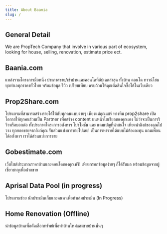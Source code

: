 ```yaml
---
title: About Baania
slug: /
---
```


## General Detail
We are PropTech Company that involve in various part of ecosystem, looking for house, selling, renovation, estimate price ect.

## Baania.com
แหล่งรวมโครงการมือหนึ่ง ประกาศขาย/เช่าบ้านและคอนโดที่อัปเดตล่าสุด ทั้งบ้าน คอนโด ทาวน์โฮม ทุกทำเลทุกราคาทั่วไทย พร้อมข้อมูล รีวิว เปรียบเทียบ ครบถ้วนให้คุณตัดสินใจซื้อได้ในเว็บเดียว

## Prop2Share.com
โปรแกรมที่สามารถสร้างรายได้ให้กับทุกคนแบบง่ายๆ เพียงแค่คุณแชร์ ทางทีม prop2share เปิดโอกาสให้ทุกคนร่วมเป็น Partner เพื่อสร้าง content บนหน้าโซเชียลของคุณเอง ไม่ว่าจะเป็นการริวิวหรือบอกต่อ ทั้งประกาศโครงการอสังหาฯ โปรโมชั่น และ แคมเปญที่น่าสนใจ เพียงนำลิงก์ของคุณไปวาง ทุกยอดขายจากลิงก์คุณ รับส่วนแบ่งการขายไปเลย! เป็นการหารายได้แบบไม่ต้องลงทุน แถมเพื่อนได้อสังหาฯ เราได้ส่วนแบ่งการขาย

## Gobestimate.com
เว็บไซต์ประมาณราคาบ้านและคอนโดของคุณฟรี! เพียงกรอกข้อมูลง่ายๆ ก็ได้รับผล พร้อมข้อมูลจากผู้เชี่ยวชาญเพื่อฝากขาย

## Aprisal Data Pool (in progress)
โปรแกรมช่วย นักประเมินเก็บและคนหาเพื่อทำเล่มประเมิน (In Progress)

## Home Renovation (Offline)
นำข้อมูลบ้านเพื่อคัดเลือกทรัพย์เพื่อทำบ้านใหม่และขายบ้านนั้นๆ
